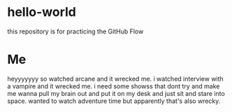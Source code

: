 # hello-world
this repository is for practicing the GitHub Flow

# Me
heyyyyyyy so watched arcane and it wrecked me. i watched interview with a vampire and it wrecked me. i need  some showss that dont try and make me wanna pull my brain out and put it on my desk and just sit and stare into space.
wanted to watch adventure time but apparently that's also wrecky.
